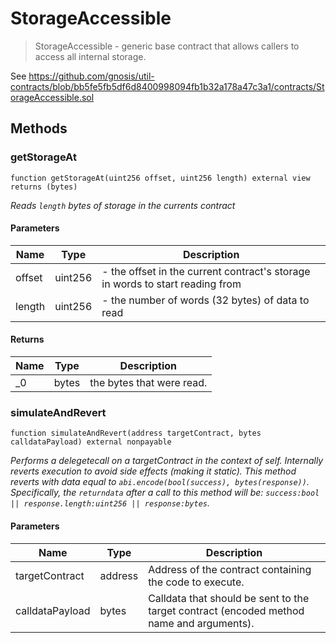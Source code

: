 # StorageAccessible



> StorageAccessible - generic base contract that allows callers to access all internal storage.

See https://github.com/gnosis/util-contracts/blob/bb5fe5fb5df6d8400998094fb1b32a178a47c3a1/contracts/StorageAccessible.sol



## Methods

### getStorageAt

```solidity
function getStorageAt(uint256 offset, uint256 length) external view returns (bytes)
```



*Reads `length` bytes of storage in the currents contract*

#### Parameters

| Name | Type | Description |
|---|---|---|
| offset | uint256 | - the offset in the current contract&#39;s storage in words to start reading from |
| length | uint256 | - the number of words (32 bytes) of data to read |

#### Returns

| Name | Type | Description |
|---|---|---|
| _0 | bytes | the bytes that were read. |

### simulateAndRevert

```solidity
function simulateAndRevert(address targetContract, bytes calldataPayload) external nonpayable
```



*Performs a delegetecall on a targetContract in the context of self. Internally reverts execution to avoid side effects (making it static). This method reverts with data equal to `abi.encode(bool(success), bytes(response))`. Specifically, the `returndata` after a call to this method will be: `success:bool || response.length:uint256 || response:bytes`.*

#### Parameters

| Name | Type | Description |
|---|---|---|
| targetContract | address | Address of the contract containing the code to execute. |
| calldataPayload | bytes | Calldata that should be sent to the target contract (encoded method name and arguments). |




